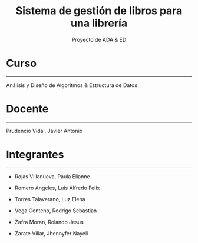 <h1 align="center"> Sistema de gestión de libros para una librería</h1>
<p align="center"> Proyecto de ADA & ED</p>

# Curso
---

Análisis y Diseño de Algoritmos & Estructura de Datos

# Docente
---

Prudencio Vidal, Javier Antonio

# Integrantes
---

- Rojas Villanueva, Paula Elianne

- Romero Angeles, Luis Alfredo Felix

- Torres Talaverano, Luz Elena

- Vega Centeno, Rodrigo Sebastian

- Zafra Moran, Rolando Jesus

- Zarate Villar, Jhennyfer Nayeli
